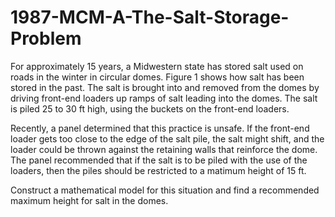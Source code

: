 # 1987-MCM-A-The-Salt-Storage-Problem


For approximately 15 years, a Midwestern state has stored salt used on roads in the winter in circular domes. Figure 1 shows how salt has been stored in the past. The salt is brought into and removed from the domes by driving front-end loaders up ramps of salt leading into the domes. The salt is piled 25 to 30 ft high, using the buckets on the front-end loaders.

Recently, a panel determined that this practice is unsafe. If the front-end loader gets too close to the edge of the salt pile, the salt might shift, and the loader could be thrown against the retaining walls that reinforce the dome. The panel recommended that if the salt is to be piled with the use of the loaders, then the piles should be restricted to a matimum height of 15 ft.

Construct a mathematical model for this situation and find a recommended maximum height for salt in the domes.
